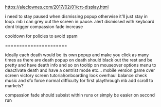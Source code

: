 
https://aleclownes.com/2017/02/01/crt-display.html

i need to stay paused when dismissing popup otherwise it'll just stay in loop. mb i can grey out the screen in pause.
alert dismissed with keyboard dont trigger compassion fade increase

cooldown for policies to avoid spam

======================

ideally each death would be its own popup and make you click as many times as there are death
popup on death should black out the rest and be pretty and have death info and so on
tooltip on mouseover
options menu to deactivate death and have a centrist mode etc...
mobile version
game over screen
victory screen
tutorial/onboarding
look overhaul
balance check
music and sfx
force normal difficulty for first playthrough
mb add scroll to markets?

compassion fade should subsist within runs or simply be easier on second run
